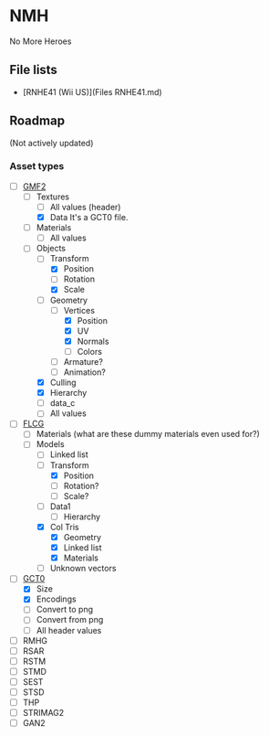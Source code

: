 # NMH

No More Heroes

## File lists
- [RNHE41 (Wii US)](Files RNHE41.md)

## Roadmap
(Not actively updated)
### Asset types

- [ ] [GMF2](/ghm_docs/formats/gmf2)
    - [ ] Textures
        - [ ] All values (header)
        - [x] Data It's a GCT0 file.
    - [ ] Materials
        - [ ] All values
    - [ ] Objects
        - [ ] Transform
            - [x] Position
            - [ ] Rotation
            - [x] Scale
        - [ ] Geometry
            - [ ] Vertices
                - [x] Position
                - [x] UV
                - [x] Normals
                - [ ] Colors
            - [ ] Armature?
            - [ ] Animation?
        - [x] Culling
        - [x] Hierarchy
        - [ ] data_c
        - [ ] All values
- [ ] [FLCG](/ghm_docs/formats/flcg)
    - [ ] Materials (what are these dummy materials even used for?)
    - [ ] Models
        - [ ] Linked list
        - [ ] Transform
            - [x] Position
            - [ ] Rotation?
            - [ ] Scale?
        - [ ] Data1
            - [ ] Hierarchy
        - [x] Col Tris
            - [x] Geometry
            - [x] Linked list
            - [x] Materials
        - [ ] Unknown vectors
- [ ] [GCT0](/ghm_docs/formats/gct0)
    - [x] Size
    - [x] Encodings 
    - [ ] Convert to png
    - [ ] Convert from png
    - [ ] All header values
- [ ] RMHG
- [ ] RSAR
- [ ] RSTM
- [ ] STMD
- [ ] SEST
- [ ] STSD
- [ ] THP
- [ ] STRIMAG2
- [ ] GAN2
